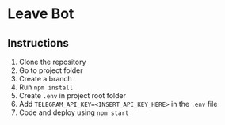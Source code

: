 # Leave Bot

## Instructions

1. Clone the repository
1. Go to project folder
1. Create a branch
1. Run `npm install`
1. Create `.env` in project root folder
1. Add `TELEGRAM_API_KEY=<INSERT_API_KEY_HERE>` in the `.env` file
1. Code and deploy using `npm start`
